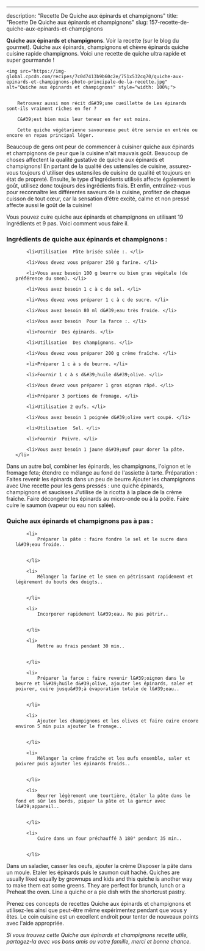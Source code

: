 ---
description: "Recette De Quiche aux épinards et champignons"
title: "Recette De Quiche aux épinards et champignons"
slug: 157-recette-de-quiche-aux-epinards-et-champignons

<p>
	<strong>Quiche aux épinards et champignons</strong>. 
	Voir la recette (sur le blog du gourmet). Quiche aux épinards, champignons et chèvre épinards quiche cuisine rapide champignons. Voici une recette de quiche ultra rapide et super gourmande !
</p>
<p>
	
	<img src="https://img-global.cpcdn.com/recipes/7c0d7413b9b60c2e/751x532cq70/quiche-aux-epinards-et-champignons-photo-principale-de-la-recette.jpg" alt="Quiche aux épinards et champignons" style="width: 100%;">
	
	
		Retrouvez aussi mon récit d&#39;une cueillette de Les épinards sont-ils vraiment riches en fer ?
	
		C&#39;est bien mais leur teneur en fer est moins.
	
		Cette quiche végétarienne savoureuse peut être servie en entrée ou encore en repas principal léger.
	
</p>

Beaucoup de gens ont peur de commencer à cuisiner quiche aux épinards et champignons de peur que la cuisine n'ait mauvais goût. Beaucoup de choses affectent la qualité gustative de quiche aux épinards et champignons! En partant de la qualité des ustensiles de cuisine, assurez-vous toujours d'utiliser des ustensiles de cuisine de qualité et toujours en état de propreté. Ensuite, le type d'ingrédients utilisés affecte également le goût, utilisez donc toujours des ingrédients frais. Et enfin, entraînez-vous pour reconnaître les différentes saveurs de la cuisine, profitez de chaque cuisson de tout cœur, car la sensation d'être excité, calme et non pressé affecte aussi le goût de la cuisine!

<!--inarticleads1-->

Vous pouvez cuire quiche aux épinards et champignons en utilisant 19 Ingrédients et 9 pas. Voici comment vous faire il.

<h3>Ingrédients de quiche aux épinards et champignons :</h3>

<ol>
	
		<li>Utilisation  Pâte brisée salée :. </li>
	
		<li>Vous devez vous préparer 250 g farine. </li>
	
		<li>Vous avez besoin 100 g beurre ou bien gras végétale (de préférence du smen). </li>
	
		<li>Vous avez besoin 1 c à c de sel. </li>
	
		<li>Vous devez vous préparer 1 c à c de sucre. </li>
	
		<li>Vous avez besoin 80 ml d&#39;eau très froide. </li>
	
		<li>Vous avez besoin  Pour la farce :. </li>
	
		<li>Fournir  Des épinards. </li>
	
		<li>Utilisation  Des champignons. </li>
	
		<li>Vous devez vous préparer 200 g crème fraîche. </li>
	
		<li>Préparer 1 c à s de beurre. </li>
	
		<li>Fournir 1 c à s d&#39;huile d&#39;olive. </li>
	
		<li>Vous devez vous préparer 1 gros oignon râpé. </li>
	
		<li>Préparer 3 portions de fromage. </li>
	
		<li>Utilisation 2 œufs. </li>
	
		<li>Vous avez besoin 1 poignée d&#39;olive vert coupé. </li>
	
		<li>Utilisation  Sel. </li>
	
		<li>Fournir  Poivre. </li>
	
		<li>Vous avez besoin 1 jaune d&#39;œuf pour dorer la pâte. </li>
	
</ol>

Dans un autre bol, combiner les épinards, les champignons, l&#39;oignon et le fromage feta; étendre ce mélange au fond de l&#39;assiette à tarte. Préparation : Faites revenir les épinards dans un peu de beurre Ajouter les champignons avec Une recette pour les gens pressés : une quiche épinards, champignons et saucisses J&#39;utilise de la ricotta à la place de la crème fraîche. Faire décongeler les épinards au micro-onde ou à la poêle. Faire cuire le saumon (vapeur ou eau non salée). 

<!--inarticleads2-->

<h3>Quiche aux épinards et champignons pas à pas :</h3>

<ol>
	
		<li>
			Préparer la pâte : faire fondre le sel et le sucre dans l&#39;eau froide..
			
			
		</li>
	
		<li>
			Mélanger la farine et le smen en pétrissant rapidement et légèrement du bouts des doigts..
			
			
		</li>
	
		<li>
			Incorporer rapidement l&#39;eau. Ne pas pétrir..
			
			
		</li>
	
		<li>
			Mettre au frais pendant 30 min..
			
			
		</li>
	
		<li>
			Préparer la farce : faire revenir l&#39;oignon dans le beurre et l&#39;huile d&#39;olive, ajouter les épinards, saler et poivrer, cuire jusqu&#39;à évaporation totale de l&#39;eau..
			
			
		</li>
	
		<li>
			Ajouter les champignons et les olives et faire cuire encore environ 5 min puis ajouter le fromage..
			
			
		</li>
	
		<li>
			Mélanger la crème fraîche et les œufs ensemble, saler et poivrer puis ajouter les épinards froids..
			
			
		</li>
	
		<li>
			Beurrer légèrement une tourtière, étaler la pâte dans le fond et sûr les bords, piquer la pâte et la garnir avec l&#39;appareil..
			
			
		</li>
	
		<li>
			Cuire dans un four préchauffé à 180° pendant 35 min..
			
			
		</li>
	
</ol>

Dans un saladier, casser les oeufs, ajouter la crème Disposer la pâte dans un moule. Etaler les épinards puis le saumon cuit haché. Quiches are usually liked equally by grownups and kids and this quiche is another way to make them eat some greens. They are perfect for brunch, lunch or a Preheat the oven. Line a quiche or a pie dish with the shortcrust pastry. 

<!--inarticleads1-->

<p>
Prenez ces concepts de recettes Quiche aux épinards et champignons et utilisez-les ainsi que peut-être même expérimentez pendant que vous y êtes. Le coin cuisine est un excellent endroit pour tenter de nouveaux points avec l'aide appropriée.
</p>

<p>
<i>Si vous trouvez cette Quiche aux épinards et champignons recette utile, partagez-la avec vos bons amis ou votre famille, merci et bonne chance.</i>
</p>
